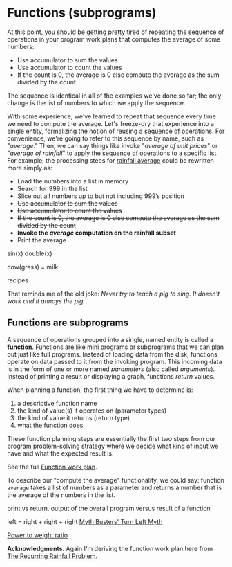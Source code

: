 # Functions (subprograms)

At this point, you should be getting pretty tired of repeating the sequence of operations in your program work plans that computes the average of some numbers:

* Use accumulator to sum the values<br>
* Use accumulator to count the values<br>
* If the count is 0, the average is 0 else compute the average as the sum divided by the count

The sequence is identical in all of the examples we've done so far; the only change is the list of numbers to which we apply the sequence.  

With some experience, we've learned to repeat that sequence every time we need to compute the average.  Let's freeze-dry that experience into a single entity, formalizing the notion of reusing a sequence of operations.  For convenience, we're going to refer to this sequence by name, such as "*average*." Then, we can say things like invoke "*average of unit prices*" or "*average of rainfall*" to apply the sequence of operations to a specific list.  For example, the processing steps for [rainfall average](images/rainfall-average-plan.png) could be rewritten more simply as:

* Load the numbers into a list in memory
* Search for 999 in the list
* Slice out all numbers up to but not including 999’s position
* <s>Use accumulator to sum the values<br>
* Use accumulator to count the values<br>
* If the count is 0, the average is 0 else compute the average as the sum divided by the count</s>
* **Invoke the *average* computation on the rainfall subset**
* Print the average

sin(x)
double(x)

cow(grass) = milk

recipes

That reminds me of the old joke: *Never try to teach a pig to sing. It doesn't work and it annoys the pig.*

## Functions are subprograms

A sequence of operations grouped into a single, named entity is called a **function**. Functions are like mini programs or subprograms that we can plan out just like full programs. Instead of loading data from the disk, functions operate on data passed to it from the invoking program. This incoming data is in the form of one or more named *parameters* (also called *arguments*). Instead of printing a result or displaying a graph, functions *return* values.

When planning a function, the first thing we have to determine is:

1. a descriptive function name
2. the kind of value(s) it operates on (parameter types)
3. the kind of value it returns (return type)
4. what the function does

These function planning steps are essentially the first two steps from our program problem-solving strategy where we decide what kind of input we have and what the expected result is.
 
See the full [Function work plan](plans/function-planning.pdf).

To describe our "compute the average" functionality, we could say: function `average` takes a list of numbers as a parameter and returns a number that is the average of the numbers in the list.





print vs return. output of the overall program versus result of a function

left = right + right + right [Myth Busters' Turn Left Myth](https://www.youtube.com/watch?v=ppCz4f1L9iU)

[Power to weight ratio](average-power-to-weight-ratio.md)

**Acknowledgments**. Again I'm deriving the function work plan here from [The Recurring Rainfall Problem](https://pdfs.semanticscholar.org/f772/087a1ef8f524cc2414c3b64636dd0b9985eb.pdf).